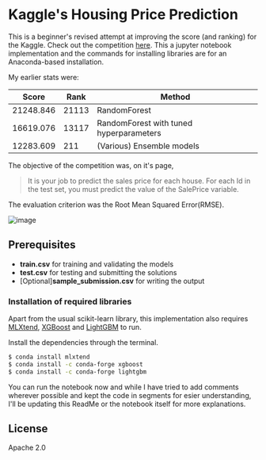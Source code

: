 # Kaggle's Housing Price Prediction

This is a beginner's revised attempt at improving the score (and ranking) for the Kaggle. Check out the competition [here](https://www.kaggle.com/c/home-data-for-ml-course).
This a jupyter notebook implementation and the commands for installing libraries are for an Anaconda-based installation.

My earlier stats were:

| Score | Rank | Method |
| ------ | ------ | ----|
| 21248.846 | 21113 | RandomForest |
| 16619.076 | 13117 | RandomForest with tuned hyperparameters |
| 12283.609 | 211 | (Various) Ensemble models|

The objective of the competition was, on it's page,  
> It is your job to predict the sales price for each house. For each Id in the test set, you must predict the value of the SalePrice variable. 

The evaluation criterion was the Root Mean Squared Error(RMSE).

![image](https://user-images.githubusercontent.com/58383734/80511887-57d88d00-899a-11ea-9240-1656a9b491e2.png)



## Prerequisites

  - **train.csv** for training and validating the models 
  - **test.csv** for testing and submitting the solutions
  - [Optional]**sample_submission.csv** for writing the output


### Installation of required libraries

Apart from the usual scikit-learn library, this implementation also requires [MLXtend](http://rasbt.github.io/mlxtend/),  [XGBoost](https://xgboost.readthedocs.io/en/latest/) and [LightGBM](https://lightgbm.readthedocs.io/en/latest/) to run.

Install the dependencies through the terminal.

```sh
$ conda install mlxtend
$ conda install -c conda-forge xgboost
$ conda install -c conda-forge lightgbm
```

You can run the notebook now and while I have tried to add comments wherever possible and kept the code in segments for esier understanding, I'll be updating this ReadMe or the notebook itself for more explanations.

License
------
Apache 2.0 
